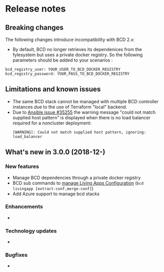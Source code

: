 # Release notes

## Breaking changes

The following changes introduce incompatibility with BCD 2.x:

* By default, BCD no longer retrieves its dependenices from the fylesystem but uses a private docker registry. So the following parameters should be added to your scenarios :
```
bcd_registry_user: YOUR_USER_TO_BCD_DOCKER_REGISTRY
bcd_registry_password: YOUR_PASS_TO_BCD_DOCKER_REGISTRY
```

## Limitations and known issues

* The same BCD stack cannot be managed with multiple BCD controller instances due to the use of Terraform "local" backend.
* Due to [Ansible issue #35255](https://github.com/ansible/ansible/issues/35255) the warning message "could not match supplied host pattern" is displayed when there is no load balancer required for a noncluster deployment:
  ```
  [WARNING]: Could not match supplied host pattern, ignoring: load_balancer
  ```

## What's new in 3.0.0 (2018-12-)

### New features

* Manage BCD dependencies through a private docker registry
* BCD sub commands to [manage Living Apps Configuration](livingapp_manage_configuration.md) (`bcd livingapp [extract-conf,merge-conf]`)
* Add Azure support to manage bcd stacks

### Enhancements

*

### Technology updates

*

### Bugfixes

* 
